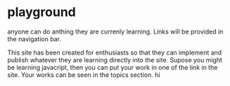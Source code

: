 # playground

anyone can do anthing they are currenly learning.
Links will be provided in the navigation bar.

This site has been created for enthusiasts so that they can implement and publish whatever they are learning directly into the site. 
Supose you might be learning javacript, then you can put your work in one of the link in the site. Your works can be seen in the topics section.
hi
